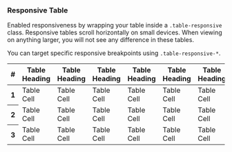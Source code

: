 ### Responsive Table
Enabled responsiveness by wrapping your table inside a `.table-responsive` class. Responsive tables scroll horizontally on small devices. When viewing on anything larger, you will not see any difference in these tables.

You can target specific responsive breakpoints using `.table-responsive-*`.

<i-code-preview title="Responsive Table" link="https://github.com/inkline/inkline/blob/master/src/css/core/_tables.styl">

<div class="table-responsive">
    <table class="table">
      <thead>
        <tr>
          <th>#</th>
          <th>Table Heading</th>
          <th>Table Heading</th>
          <th>Table Heading</th>
          <th>Table Heading</th>
          <th>Table Heading</th>
          <th>Table Heading</th>
        </tr>
      </thead>
      <tbody>
        <tr>
          <th scope="row">1</th>
          <td>Table Cell</td>
          <td>Table Cell</td>
          <td>Table Cell</td>
          <td>Table Cell</td>
          <td>Table Cell</td>
          <td>Table Cell</td>
        </tr>
        <tr>
          <th scope="row">2</th>
          <td>Table Cell</td>
          <td>Table Cell</td>
          <td>Table Cell</td>
          <td>Table Cell</td>
          <td>Table Cell</td>
          <td>Table Cell</td>
        </tr>
        <tr>
          <th scope="row">3</th>
          <td>Table Cell</td>
          <td>Table Cell</td>
          <td>Table Cell</td>
          <td>Table Cell</td>
          <td>Table Cell</td>
          <td>Table Cell</td>
        </tr>
      </tbody>
    </table>
</div>

<template slot="html">

~~~html
<div class="table-responsive">
    <table class="table">
      <thead>
        <tr>
          <th>#</th>
          <th>Table Heading</th>
          <th>Table Heading</th>
          <th>Table Heading</th>
          <th>Table Heading</th>
          <th>Table Heading</th>
          <th>Table Heading</th>
        </tr>
      </thead>
      <tbody>
        <tr>
          <th scope="row">1</th>
          <td>Table Cell</td>
          <td>Table Cell</td>
          <td>Table Cell</td>
          <td>Table Cell</td>
          <td>Table Cell</td>
          <td>Table Cell</td>
        </tr>
        <tr>
          <th scope="row">2</th>
          <td>Table Cell</td>
          <td>Table Cell</td>
          <td>Table Cell</td>
          <td>Table Cell</td>
          <td>Table Cell</td>
          <td>Table Cell</td>
        </tr>
        <tr>
          <th scope="row">3</th>
          <td>Table Cell</td>
          <td>Table Cell</td>
          <td>Table Cell</td>
          <td>Table Cell</td>
          <td>Table Cell</td>
          <td>Table Cell</td>
        </tr>
      </tbody>
    </table>
</div>
~~~

</template>
</i-code-preview>
